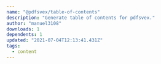 ```yaml
---
name: "@pdfsvex/table-of-contents"
description: "Generate table of contents for pdfsvex."
author: "manuel3108"
downloads: 1
dependents: 1
updated: "2021-07-04T12:13:41.431Z"
tags: 
  - content
---
```

